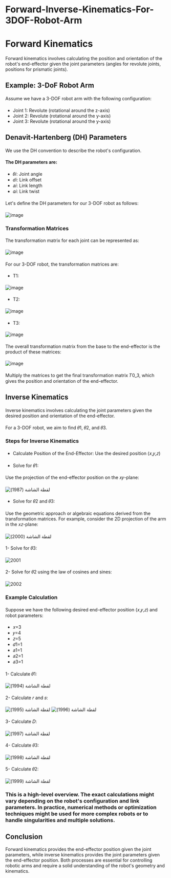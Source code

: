 # Forward-Inverse-Kinematics-For-3DOF-Robot-Arm
# Forward Kinematics
#### 
Forward kinematics involves calculating the position and orientation of the robot's end-effector given the joint parameters (angles for revolute joints, positions for prismatic joints).
####
## Example: 3-DoF Robot Arm
####
Assume we have a 3-DOF robot arm with the following configuration:
####
- Joint 1: Revolute (rotational around the z-axis)
- Joint 2: Revolute (rotational around the y-axis)
- Joint 3: Revolute (rotational around the y-axis)
####
## Denavit-Hartenberg (DH) Parameters
####
We use the DH convention to describe the robot's configuration.  
#### 
#### The DH parameters are:
####
- 𝜃𝑖: Joint angle  
- 𝑑𝑖: Link offset  
- 𝑎𝑖: Link length  
- 𝛼𝑖: Link twist  
#### 
Let's define the DH parameters for our 3-DOF robot as follows:
####
![image](https://github.com/user-attachments/assets/dcd98dbd-9669-450a-a3f0-76a946730900)
####
### Transformation Matrices
####
The transformation matrix for each joint can be represented as:
####
![image](https://github.com/user-attachments/assets/b8de9155-957d-47a5-8d6d-85e854c03a8a)
####
For our 3-DOF robot, the transformation matrices are:
####
- T1:
####
![image](https://github.com/user-attachments/assets/d51a0e07-3e68-45e7-8138-be2c9741ebbf)
####
- T2:
####
![image](https://github.com/user-attachments/assets/f3e4616f-f1c9-4133-87c6-7a4db7318b7c)
####
- T3:
####
![image](https://github.com/user-attachments/assets/6f557c7a-460a-4ece-b035-8cab99decfc0)
####
The overall transformation matrix from the base to the end-effector is the product of these matrices:
####
![image](https://github.com/user-attachments/assets/be866b1a-547a-45f9-9671-257bcb134d64)
####
Multiply the matrices to get the final transformation matrix 𝑇0_3, which gives the position and orientation of the end-effector.
####
## Inverse Kinematics
####
Inverse kinematics involves calculating the joint parameters given the desired position and orientation of the end-effector.
####
For a 3-DOF robot, we aim to find 𝜃1, 𝜃2, and 𝜃3.
####
### Steps for Inverse Kinematics
####
- Calculate Position of the End-Effector: Use the desired position (𝑥,𝑦,𝑧)
####
- Solve for 𝜃1:
####
Use the projection of the end-effector position on the 𝑥𝑦-plane:
####
![‏‏لقطة الشاشة (1987)](https://github.com/user-attachments/assets/c6373e86-e146-4d9f-8e81-84e5ec68626a)
####
- Solve for 𝜃2 and 𝜃3:
####
Use the geometric approach or algebraic equations derived from the transformation matrices.
For example, consider the 2D projection of the arm in the 𝑥𝑧-plane:
####
![‏‏لقطة الشاشة (2000)](https://github.com/user-attachments/assets/9bde5631-33f3-4d14-8e05-033732f2ce5e)
####
1- Solve for 𝜃3:
####
![2001](https://github.com/user-attachments/assets/a1391cff-6655-4e79-b86e-7c8745964878)
####
2- Solve for 𝜃2 using the law of cosines and sines:
####
![2002](https://github.com/user-attachments/assets/b7caf745-35fb-48b0-af99-728a5bd34066)
####
### Example Calculation
####
Suppose we have the following desired end-effector position (𝑥,𝑦,𝑧) and robot parameters:
####
- 𝑥=3
- 𝑦=4
- 𝑧=5
- 𝑑1=1
- 𝑎1=1
- 𝑎2=1
- 𝑎3=1
####
1- Calculate 𝜃1:
####
![‏‏لقطة الشاشة (1994)](https://github.com/user-attachments/assets/1210fb79-0bf3-49e1-ab91-98d2f60c6d15)
####
2- Calculate 𝑟 and 𝑠:
####
![‏‏لقطة الشاشة (1995)](https://github.com/user-attachments/assets/c0f74663-64de-413f-9e85-64625f8a8b86)
![‏‏لقطة الشاشة (1996)](https://github.com/user-attachments/assets/755e4caf-40d7-49fd-a6d8-7dac8ce44cde)
####
3- Calculate 𝐷:
####
![‏‏لقطة الشاشة (1997)](https://github.com/user-attachments/assets/2f46942d-b12c-4c88-a04f-2bb3ab8a881f)
####
4- Calculate 𝜃3:
####
![‏‏لقطة الشاشة (1998)](https://github.com/user-attachments/assets/861af133-6164-4883-80a0-9da381589357)
####
5- Calculate 𝜃2:
####
![‏‏لقطة الشاشة (1999)](https://github.com/user-attachments/assets/027ab0c7-550d-41c1-90f3-589fd9243b06)
####
### This is a high-level overview. The exact calculations might vary depending on the robot's configuration and link parameters. In practice, numerical methods or optimization techniques might be used for more complex robots or to handle singularities and multiple solutions.
####
## Conclusion
Forward kinematics provides the end-effector position given the joint parameters, while inverse kinematics provides the joint parameters given the end-effector position. Both processes are essential for controlling robotic arms and require a solid understanding of the robot's geometry and kinematics.
